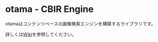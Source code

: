 # otama - CBIR Engine

otamaはコンテンツベースの画像検索エンジンを構築するライブラリです。

詳しくは[Wiki](https://github.com/nagadomi/otama/wiki)を参照してください。
